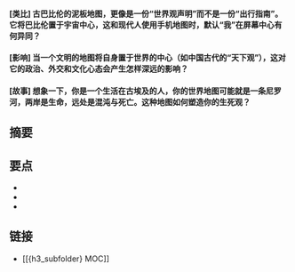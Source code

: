#### [类比] 古巴比伦的泥板地图，更像是一份“世界观声明”而不是一份“出行指南”。它将巴比伦置于宇宙中心，这和现代人使用手机地图时，默认“我”在屏幕中心有何异同？


#### [影响] 当一个文明的地图将自身置于世界的中心（如中国古代的“天下观”），这对它的政治、外交和文化心态会产生怎样深远的影响？


#### [故事] 想象一下，你是一个生活在古埃及的人，你的世界地图可能就是一条尼罗河，两岸是生命，远处是混沌与死亡。这种地图如何塑造你的生死观？


## 摘要


## 要点

- 
- 
- 

## 链接

- [[{h3_subfolder} MOC]]
